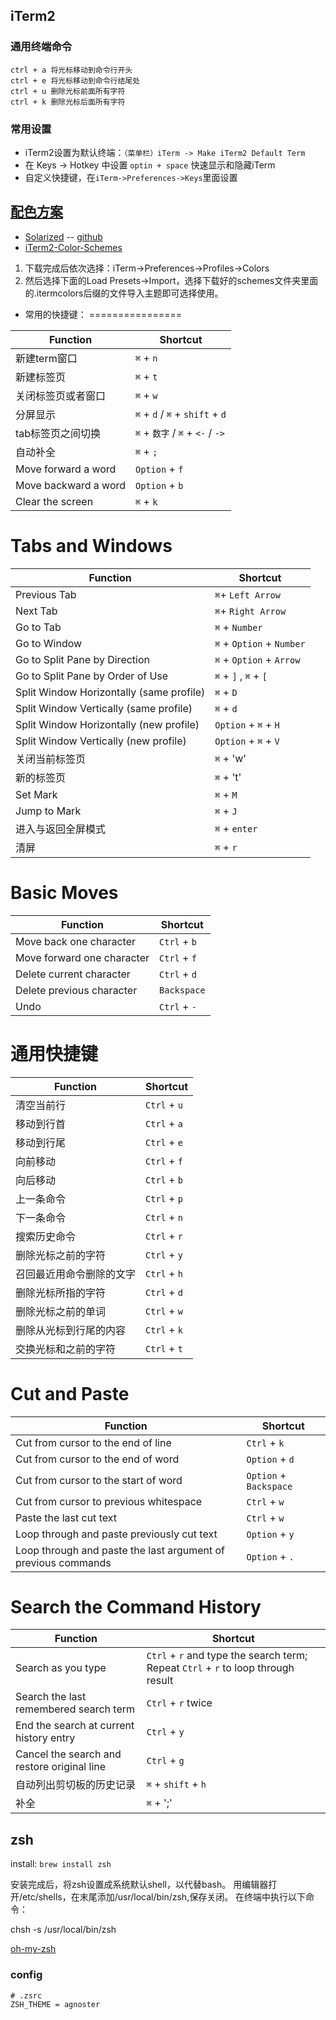 ## iTerm2

### 通用终端命令

```
ctrl + a 将光标移动到命令行开头
ctrl + e 将光标移动到命令行结尾处
ctrl + u 删除光标前面所有字符
ctrl + k 删除光标后面所有字符
```

### 常用设置

* iTerm2设置为默认终端：`（菜单栏）iTerm -> Make iTerm2 Default Term`
* 在 Keys -> Hotkey 中设置 `optin + space` 快速显示和隐藏iTerm
* 自定义快捷键，在`iTerm->Preferences->Keys`里面设置

## [配色方案](http://iterm2colorschemes.com/)

* [Solarized](http://ethanschoonover.com/solarized) -- [github](https://github.com/altercation/solarized)
* [iTerm2-Color-Schemes](https://github.com/mbadolato/iTerm2-Color-Schemes)

1. 下载完成后依次选择：iTerm->Preferences->Profiles->Colors
2. 然后选择下面的Load Presets->Import，选择下载好的schemes文件夹里面的.itermcolors后缀的文件导入主题即可选择使用。

* 常用的快捷键：
================

**Function** | **Shortcut**
-------- | --------
新建term窗口 | `⌘` + `n`
新建标签页 | `⌘` + `t`
关闭标签页或者窗口 | `⌘` + `w`
分屏显示 |  `⌘` + `d` / `⌘` + `shift` + `d`
tab标签页之间切换 | `⌘` + `数字` / `⌘` + `<-` / `->`
自动补全 | `⌘` + `;`
Move forward a word | `Option` + `f`
Move backward a word | `Option` + `b`
Clear the screen | `⌘` + `k`


Tabs and Windows
================
**Function** | **Shortcut**
-------- | --------
Previous Tab | `⌘`+ `Left Arrow`
Next Tab | `⌘`+ `Right Arrow`
Go to Tab | `⌘` + `Number`
Go to Window | `⌘` + `Option` + `Number`
Go to Split Pane by Direction | `⌘` + `Option` + `Arrow`
Go to Split Pane by Order of Use | `⌘` + `]` , `⌘` + `[`
Split Window Horizontally (same profile) | `⌘` + `D`
Split Window Vertically (same profile) | `⌘` + `d`
Split Window Horizontally (new profile) | `Option` + `⌘` + `H`
Split Window Vertically (new profile) | `Option` + `⌘` + `V`
关闭当前标签页 | `⌘` + 'w'
新的标签页 | `⌘` + 't'
Set Mark | `⌘` + `M`
Jump to Mark | `⌘` + `J`
进入与返回全屏模式 | `⌘` + `enter`
清屏 | `⌘` + `r`

Basic Moves
===========
**Function** | **Shortcut**
-------- | --------
Move back one character | `Ctrl` + `b`
Move forward one character | `Ctrl` + `f`
Delete current character | `Ctrl` + `d`
Delete previous character | `Backspace`
Undo | `Ctrl` + `-`

通用快捷键
=============
**Function** | **Shortcut**
-------- | --------
清空当前行 | `Ctrl` + `u`
移动到行首 | `Ctrl` + `a`
移动到行尾 | `Ctrl` + `e`
向前移动 | `Ctrl` + `f`
向后移动 | `Ctrl` + `b`
上一条命令 | `Ctrl` + `p`
下一条命令 | `Ctrl` + `n`
搜索历史命令 | `Ctrl` + `r`
删除光标之前的字符 | `Ctrl` + `y`
召回最近用命令删除的文字 | `Ctrl` + `h`
删除光标所指的字符 | `Ctrl` + `d`
删除光标之前的单词 | `Ctrl` + `w`
删除从光标到行尾的内容 | `Ctrl` + `k`
交换光标和之前的字符 | `Ctrl` + `t`



Cut and Paste
=============
**Function** | **Shortcut**
-------- | --------
Cut from cursor to the end of line | `Ctrl` + `k`
Cut from cursor to the end of word | `Option` + `d`
Cut from cursor to the start of word | `Option` + `Backspace`
Cut from cursor to previous whitespace | `Ctrl` + `w`
Paste the last cut text | `Ctrl` + `w`
Loop through and paste previously cut text | `Option` + `y`
Loop through and paste the last argument of previous commands | `Option` + `.`

Search the Command History
==========================
**Function** | **Shortcut**
-------- | --------
Search as you type | `Ctrl` + `r` and type the search term; Repeat `Ctrl` + `r` to loop through result
Search the last remembered search term | `Ctrl` + `r` twice
End the search at current history entry  | `Ctrl` + `y`
Cancel the search and restore original line | `Ctrl` + `g`
自动列出剪切板的历史记录 | `⌘` + `shift` + `h`
补全 | `⌘` + ';'

## zsh

install: `brew install zsh`

安装完成后，将zsh设置成系统默认shell，以代替bash。 用编辑器打开/etc/shells，在末尾添加/usr/local/bin/zsh,保存关闭。 在终端中执行以下命令：

chsh -s /usr/local/bin/zsh

[oh-my-zsh](https://github.com/robbyrussell/oh-my-zsh/)

### config

```
# .zsrc
ZSH_THEME = agnoster
```
